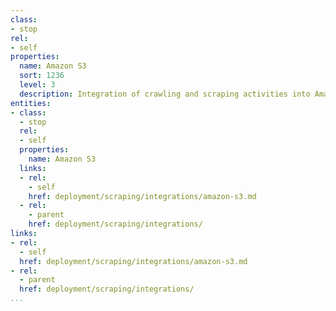 ```yaml
---
class:
- stop
rel:
- self
properties:
  name: Amazon S3
  sort: 1236
  level: 3
  description: Integration of crawling and scraping activities into Amazon S3.
entities:
- class:
  - stop
  rel:
  - self
  properties:
    name: Amazon S3
  links:
  - rel:
    - self
    href: deployment/scraping/integrations/amazon-s3.md
  - rel:
    - parent
    href: deployment/scraping/integrations/
links:
- rel:
  - self
  href: deployment/scraping/integrations/amazon-s3.md
- rel:
  - parent
  href: deployment/scraping/integrations/
...
```

